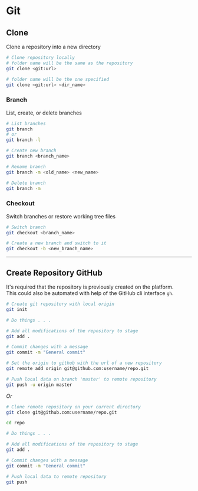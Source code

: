 # Git

## Clone
Clone a repository into a new directory

```bash
# Clone repository locally
# folder name will be the same as the repository
git clone <git:url>

# folder name will be the one specified
git clone <git:url> <dir_name>
```

### Branch

List, create, or delete branches

```bash
# List branches
git branch
# or
git branch -l

# Create new branch
git branch <branch_name>

# Rename branch
git branch -m <old_name> <new_name>

# Delete branch
git branch -m
```

### Checkout
Switch branches or restore working tree files

```bash
# Switch branch
git checkout <branch_name>

# Create a new branch and switch to it
git checkout -b <new_branch_name>
```


___

## Create Repository GitHub

It's required that the repository is previously created on the platform. <br/>
This could also be automated with help of the GitHub cli interface `gh`.

```bash
# Create git repository with local origin
git init

# Do things . . .

# Add all modifications of the repository to stage
git add .

# Commit changes with a message
git commit -m "General commit"

# Set the origin to github with the url of a new repository
git remote add origin git@github.com:username/repo.git

# Push local data on branch 'master' to remote repository
git push -u origin master
```

*Or*

```bash
# Clone remote repository on your current directory
git clone git@github.com:username/repo.git

cd repo

# Do things . . .

# Add all modifications of the repository to stage
git add .

# Commit changes with a message
git commit -m "General commit"

# Push local data to remote repository
git push
```


<!-- 
# Git
  ## Subcommands
    ### Clone
    ### Add
    ### Merge
    ### Rebase
    ### Stash
  ## Combinations of commands
  
  ## Configurations (optional)
 -->